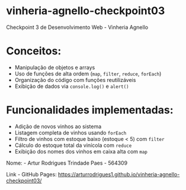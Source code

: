 # vinheria-agnello-checkpoint03
Checkpoint 3 de Desenvolvimento Web - Vinheria Agnello

# Conceitos: 
- Manipulação de objetos e arrays
- Uso de funções de alta ordem (`map`, `filter`, `reduce`, `forEach`)
- Organização do código com funções reutilizáveis
- Exibição de dados via `console.log()` e `alert()`

# Funcionalidades implementadas: 

- Adição de novos vinhos ao sistema
- Listagem completa de vinhos usando `forEach`
- Filtro de vinhos com estoque baixo (estoque < 5) com `filter`
- Cálculo do estoque total da vinícola com `reduce`
- Exibição dos nomes dos vinhos em caixa alta com `map`


Nome:       - Artur Rodrigues Trindade Paes - 564309


Link - GitHub Pages: https://arturrodrigues1.github.io/vinheria-agnello-checkpoint03/
